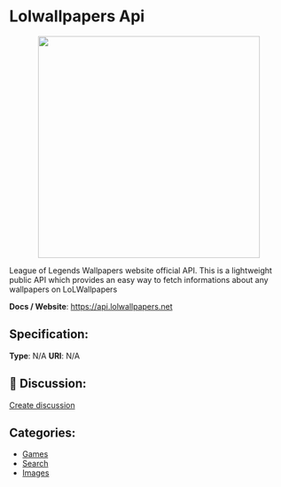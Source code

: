 # Lolwallpapers Api
<p align="center">
    <img width="400" src="https://raw.githubusercontent.com/apis-list/apis-list/apis/lolwallpapers-api/logo_256x256.png" />
</p>

League of Legends Wallpapers website official API. This is a lightweight public API which provides an easy way to fetch informations about any wallpapers on LoLWallpapers

**Docs / Website**: https://api.lolwallpapers.net

## Specification:
**Type**:  N/A 
**URI**:  N/A 

## 💬 Discussion:
[Create discussion](link)

## Categories:
- [Games](https://github.com/apis-list/apis-list#games)
- [Search](https://github.com/apis-list/apis-list#search)
- [Images](https://github.com/apis-list/apis-list#images)





